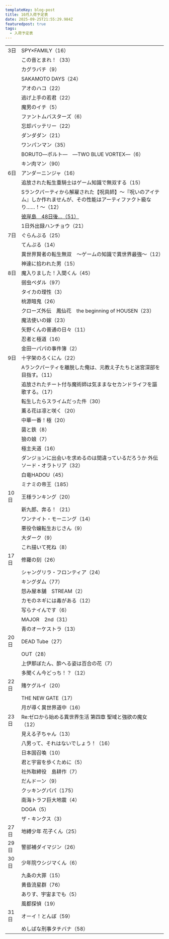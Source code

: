 ```yaml
---
templateKey: blog-post
title: 10月入荷予定表
date: 2025-09-25T21:55:29.984Z
featuredpost: true
tags:
  - 入荷予定表
---
```



<!--\[if !mso]>
<style>
v\:* {behavior:url(#default#VML);}
o\:* {behavior:url(#default#VML);}
x\:* {behavior:url(#default#VML);}
.shape {behavior:url(#default#VML);}
</style>
<!\[endif]-->

|                        |                                                                                                                 |
| ---------------------- | --------------------------------------------------------------------------------------------------------------- |
| <!--StartFragment-->3日 | SPY×FAMILY（16）                                                                                                  |
| 　                      | この音とまれ！（33）                                                                                                     |
| 　                      | カグラバチ（9）                                                                                                        |
| 　                      | SAKAMOTO DAYS（24）                                                                                               |
| 　                      | アオのハコ（22）                                                                                                       |
| 　                      | 逃げ上手の若君（22）                                                                                                     |
| 　                      | 魔男のイチ（5）                                                                                                        |
| 　                      | ファントムバスターズ（6）                                                                                                   |
| 　                      | 忘却バッテリー（22）                                                                                                     |
| 　                      | ダンダダン（21）                                                                                                       |
| 　                      | ワンパンマン（35）                                                                                                      |
| 　                      | BORUTO―ボルト―　―TWO BLUE VORTEX―（6）                                                                                |
| 　                      | キン肉マン（90）                                                                                                       |
| 6日                     | アンダーニンジャ（16）                                                                                                    |
| 　                      | 追放された転生重騎士はゲーム知識で無双する（15）                                                                                       |
| 　                      | Sランクパーティから解雇された【呪具師】～『呪いのアイテム』しか作れませんが、その性能はアーティファクト級なり……！～（12）                                                 |
| 　                      | [彼岸島　48日後…（51）](https://www.honyaclub.com/shop/affiliate/itemlist.aspx?isbn=9784065411575&affiliate=hhikidashi) |
| 　                      | 1日外出録ハンチョウ（21）                                                                                                  |
| 7日                     | ぐらんぶる（25）                                                                                                       |
| 　                      | てんぷる（14）                                                                                                        |
| 　                      | 異世界賢者の転生無双　～ゲームの知識で異世界最強～（12）                                                                                   |
| 　                      | 神達に拾われた男（15）                                                                                                    |
| 8日                     | 魔入りました！入間くん（45）                                                                                                 |
| 　                      | 弱虫ペダル（97）                                                                                                       |
| 　                      | タイカの理性（3）                                                                                                       |
| 　                      | 桃源暗鬼（26）                                                                                                        |
| 　                      | クローズ外伝　鳳仙花　the beginning of HOUSEN（23）                                                                          |
| 　                      | 魔法使いの嫁（23）                                                                                                      |
| 　                      | 矢野くんの普通の日々（11）                                                                                                  |
| 　                      | 忍者と極道（16）                                                                                                       |
| 　                      | 金田一パパの事件簿（2）                                                                                                    |
| 9日                     | 十字架のろくにん（22）                                                                                                    |
| 　                      | Aランクパーティを離脱した俺は、元教え子たちと迷宮深部を目指す。（11）                                                                            |
| 　                      | 追放されたチート付与魔術師は気ままなセカンドライフを謳歌する。（17）                                                                             |
| 　                      | 転生したらスライムだった件（30）                                                                                               |
| 　                      | 薫る花は凛と咲く（20）                                                                                                    |
| 　                      | 中華一番！極（20）                                                                                                      |
| 　                      | 菌と鉄（8）                                                                                                          |
| 　                      | 狼の娘（7）                                                                                                          |
| 　                      | 極主夫道（16）                                                                                                        |
| 　                      | ダンジョンに出会いを求めるのは間違っているだろうか 外伝　ソード・オラトリア（32）                                                                      |
| 　                      | 白竜HADOU（45）                                                                                                     |
| 　                      | ミナミの帝王（185）                                                                                                     |
| 10日                    | 王様ランキング（20）                                                                                                     |
| 　                      | 新九郎、奔る！（21）                                                                                                     |
| 　                      | ワンナイト・モーニング（14）                                                                                                 |
| 　                      | 悪役令嬢転生おじさん（9）                                                                                                   |
| 　                      | 大ダーク（9）                                                                                                         |
| 　                      | これ描いて死ね（8）                                                                                                      |
| 17日                    | 修羅の刻（26）                                                                                                        |
| 　                      | シャングリラ・フロンティア（24）　                                                                                              |
| 　                      | キングダム（77）                                                                                                       |
| 　                      | 怨み屋本舗　STREAM（2）                                                                                                 |
| 　                      | カモのネギには毒がある（12）                                                                                                 |
| 　                      | 写らナイんです（6）                                                                                                      |
| 　                      | MAJOR　2nd（31）                                                                                                   |
| 　                      | 青のオーケストラ（13）                                                                                                    |
| 20日                    | DEAD Tube（27）                                                                                                   |
| 　                      | OUT（28）                                                                                                         |
| 　                      | 上伊那ぼたん、酔へる姿は百合の花（7）                                                                                             |
| 　                      | 多聞くん今どっち！？（12）                                                                                                  |
| 22日                    | 賭ケグルイ（20）                                                                                                       |
| 　                      | THE NEW GATE（17）                                                                                                |
| 　                      | 月が導く異世界道中（16）                                                                                                   |
| 23日                    | Re:ゼロから始める異世界生活 第四章 聖域と強欲の魔女（12）                                                                                |
| 　                      | 見える子ちゃん（13）                                                                                                     |
| 　                      | 八男って、それはないでしょう！（16）                                                                                             |
| 　                      | 日本国召喚（10）                                                                                                       |
| 　                      | 君と宇宙を歩くために（5）                                                                                                   |
| 　                      | 社外取締役　島耕作（7）                                                                                                    |
| 　                      | だんドーン（9）                                                                                                        |
| 　                      | クッキングパパ（175）                                                                                                    |
| 　                      | 南海トラフ巨大地震（4）                                                                                                    |
| 　                      | DOGA（5）                                                                                                         |
| 　                      | ザ・キンクス（3）                                                                                                       |
| 27日                    | 地縛少年 花子くん（25）                                                                                                   |
| 29日                    | 警部補ダイマジン（26）                                                                                                    |
| 30日                    | 少年院ウシジマくん（6）                                                                                                    |
| 　                      | 九条の大罪（15）                                                                                                       |
| 　                      | 黄昏流星群（76）                                                                                                       |
| 　                      | ありす、宇宙までも（5）                                                                                                    |
| 　                      | 風都探偵（19）                                                                                                        |
| 31日                    | オーイ！とんぼ（59）                                                                                                     |
| 　                      | めしばな刑事タチバナ（58）　<!--EndFragment-->                                                                               |